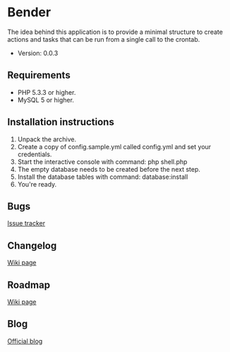 # Bender

The idea behind this application is to provide a minimal structure to create actions and tasks that can be run from a single call to the crontab.


* Version: 0.0.3


## Requirements

* PHP 5.3.3 or higher.
* MySQL 5 or higher.

## Installation instructions

1. Unpack the archive.
2. Create a copy of config.sample.yml called config.yml and set your credentials.
3. Start the interactive console with command: php shell.php
4. The empty database needs to be created before the next step.
5. Install the database tables with command: database:install
6. You're ready.

## Bugs

[Issue tracker](https://github.com/barbanet/bender/issues)

## Changelog

[Wiki page](https://github.com/barbanet/bender/wiki/Changelog)

## Roadmap

[Wiki page](https://github.com/barbanet/bender/wiki/Roadmap)

## Blog

[Official blog](http://www.damianculotta.com.ar/category/laboratorio/bender/)
